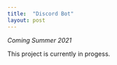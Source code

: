 ```yaml
---
title:  "Discord Bot"
layout: post
---
```

*Coming Summer 2021*

This project is currently in progess.